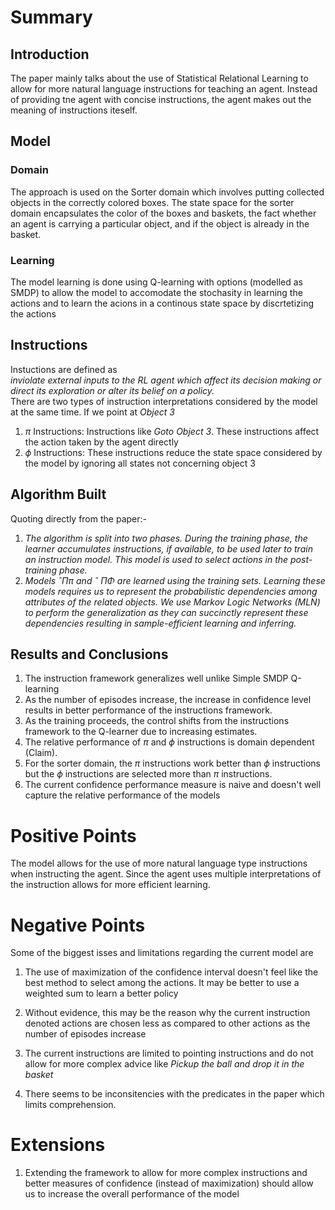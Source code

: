 # Summary

## Introduction
The paper mainly talks about the use of Statistical Relational Learning to allow for more natural language instructions for teaching an agent. Instead of providing tne agent with concise instructions, the agent makes out the meaning of instructions iteself.

## Model 
### Domain
The approach is used on the Sorter domain which involves putting collected objects in the correctly colored boxes. The state space for the sorter domain encapsulates the color of the boxes and baskets, the fact whether an agent is carrying a particular object, and if the object is already in the basket.

### Learning
The model learning is done using Q-learning with options (modelled as SMDP) to allow the model to accomodate the stochasity in learning the actions and to learn the acions in a continous state space by discrtetizing the actions

## Instructions
Instuctions are defined as <br>
_inviolate external inputs to the RL agent which affect its decision making or direct its exploration or alter its belief on a policy._
<br>
There are two types of instruction interpretations considered by the model at the same time. If we point at _Object 3_
1. $\pi$ Instructions: Instructions like _Goto Object 3_. These instructions affect the action taken by the agent directly
2. $\phi$ Instructions: These instructions reduce the state space considered by the model by ignoring all states not concerning object 3

## Algorithm Built 
Quoting directly from the paper:- 
1. _The algorithm is split into two phases. During the training phase, the learner accumulates instructions, if available, to be used later to train an instruction model. This model is used to select actions in the post-training phase._
2. _Models ˆΠπ and ˆ ΠΦ are learned using the training sets. Learning these models requires us to represent the probabilistic dependencies among attributes of the related objects. We use Markov Logic Networks (MLN) to perform the generalization as they can succinctly represent these dependencies resulting in sample-efficient learning and inferring._

## Results and Conclusions
1. The instruction framework generalizes well unlike Simple SMDP Q-learning
2. As the number of episodes increase, the increase in confidence level results in better performance of the instructions framework.
3. As the training proceeds, the control shifts from the instructions framework to the Q-learner due to increasing estimates.
4. The relative performance of $\pi$ and $\phi$ instructions is domain dependent (Claim). 
5. For the sorter domain, the $\pi$ instructions work better than $\phi$ instructions but the $\phi$ instructions are selected more than $\pi$ instructions.
6. The current confidence performance measure is naive and doesn't well capture the relative performance of the models


# Positive Points
The model allows for the use of more natural language type instructions when instructing the agent. Since the agent uses multiple interpretations of the instruction allows for more efficient learning.

# Negative Points
Some of the biggest isses and limitations regarding the current model are
1. The use of maximization of the confidence interval doesn't feel like the best method to select among the actions. It may be better to use a weighted sum to learn a better policy

1. Without evidence, this may be the reason why the current instruction denoted actions are chosen less as compared to other actions as the number of episodes increase

2. The current instructions are limited to pointing instructions and do not allow for more complex advice like _Pickup the ball and drop it in the basket_
3. There seems to be inconsitencies with the predicates in the paper which limits comprehension.

# Extensions
1. Extending the framework to allow for more complex instructions and better measures of confidence (instead of maximization) should allow us to increase the overall performance of the model
